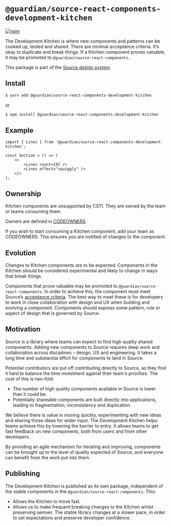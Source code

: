 # `@guardian/source-react-components-development-kitchen`

[![npm](https://img.shields.io/npm/v/@guardian/source-react-components-development-kitchen)](https://www.npmjs.com/package/@guardian/source-react-components-development-kitchen)

The Development Kitchen is where new components and patterns can be cooked up, tested and shared. There are minimal acceptance criteria. It’s okay to duplicate and break things. If a Kitchen component proves valuable, it may be promoted to `@guardian/source-react-components`.

This package is part of the [Source design system](/docs/source/README.md).

## Install

```sh
$ yarn add @guardian/source-react-components-development-kitchen
```

or

```sh
$ npm install @guardian/source-react-components-development-kitchen
```

## Example

```tsx
import { Lines } from '@guardian/source-react-components-development-kitchen';

const Section = () => (
	<>
		<Lines count={8} />
		<Lines effect="squiggly" />
	</>
);
```

## Ownership

Kitchen components are unsupported by CSTI. They are owned by the team or teams consuming them.

Owners are defined in [CODEOWNERS](https://github.com/guardian/csnx/tree/main/.github/CODEOWNERS).

If you wish to start consuming a Kitchen component, add your team as CODEOWNERS. This ensures you are notified of changes to the component.

## Evolution

Changes to Kitchen components are to be expected. Components in the Kitchen should be considered experimental and likely to change in ways that break things.

Components that prove valuable may be promoted to `@guardian/source-react-components`. In order to achieve this, the component must meet Source’s [acceptance criteria](https://theguardian.design/2a1e5182b/p/11c92e-acceptance-criteria). The best way to meet these is for developers to work in close collaboration with design and UX when building and evolving a component. Components should express some pattern, rule or aspect of design that is governed by Source.

## Motivation

Source is a library where teams can expect to find high quality shared components. Adding new components to Source requires deep work and collaboration across disciplines – design, UX and engineering. It takes a long time and substantial effort for components to land in Source.

Potential contributors are put off contributing directly to Source, as they find it hard to balance the time investment against their team's priorities. The cost of this is two-fold:

- The number of high quality components available in Source is lower than it could be.
- Potentially shareable components are built directly into applications, leading to fragmentation, inconsistency and duplication.

We believe there is value in moving quickly, experimenting with new ideas and sharing those ideas for wider input. The Development Kitchen helps teams achieve this by lowering the barrier to entry. It allows teams to get fast feedback on new components, both from users and from other developers.

By providing an agile mechanism for iterating and improving, components can be brought up to the level of quality expected of Source, and everyone can benefit from the work put into them.

## Publishing

The Development Kitchen is published as its own package, independent of the stable components in the `@guardian/source-react-components`. This:

- Allows the Kitchen to move fast.
- Allows us to make frequent breaking changes to the Kitchen whilst preserving semver. The stable library changes at a slower pace, in order to set expectations and preserve developer confidence.
